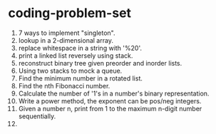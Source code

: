 # coding-problem-set

01. 7 ways to implement "singleton".
02. lookup in a 2-dimensional array.
03. replace whitespace in a string with '%20'.
04. print a linked list reversely using stack.
05. reconstruct binary tree given preorder and inorder lists.
06. Using two stacks to mock a queue.
07. Find the minimum number in a rotated list.
08. Find the nth Fibonacci number.
09. Calculate the number of '1's in a number's binary representation.
10. Write a power method, the exponent can be pos/neg integers.
11. Given a number n, print from 1 to the maximum n-digit number sequentially. 
12. 
